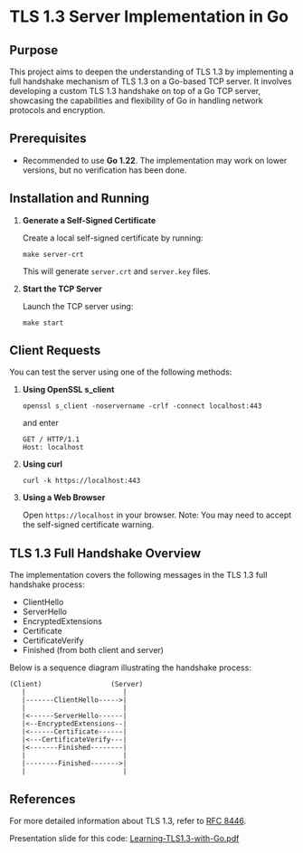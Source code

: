 # TLS 1.3 Server Implementation in Go

## Purpose

This project aims to deepen the understanding of TLS 1.3 by implementing a full handshake mechanism of TLS 1.3 on a Go-based TCP server. It involves developing a custom TLS 1.3 handshake on top of a Go TCP server, showcasing the capabilities and flexibility of Go in handling network protocols and encryption.

## Prerequisites

- Recommended to use **Go 1.22**. The implementation may work on lower versions, but no verification has been done.

## Installation and Running

1. **Generate a Self-Signed Certificate**

    Create a local self-signed certificate by running:
    ```
    make server-crt
    ```
    This will generate `server.crt` and `server.key` files.

2. **Start the TCP Server**

    Launch the TCP server using:
    ```
    make start
    ```

## Client Requests

You can test the server using one of the following methods:

1. **Using OpenSSL s_client**

    ```
    openssl s_client -noservername -crlf -connect localhost:443
    ```
    and enter
    ```
    GET / HTTP/1.1
    Host: localhost

    ```

2. **Using curl**

    ```
    curl -k https://localhost:443
    ```

3. **Using a Web Browser**

    Open `https://localhost` in your browser. Note: You may need to accept the self-signed certificate warning.

## TLS 1.3 Full Handshake Overview

The implementation covers the following messages in the TLS 1.3 full handshake process:

- ClientHello
- ServerHello
- EncryptedExtensions
- Certificate
- CertificateVerify
- Finished (from both client and server)

Below is a sequence diagram illustrating the handshake process:

```
(Client)                 (Server)
   |                        |
   |-------ClientHello----->|
   |                        |
   |<------ServerHello------|
   |<--EncryptedExtensions--|
   |<------Certificate------|
   |<---CertificateVerify---|
   |<-------Finished--------|
   |                        |
   |--------Finished------->|
   |                        |
```

## References

For more detailed information about TLS 1.3, refer to [RFC 8446](https://tools.ietf.org/html/rfc8446).

Presentation slide for this code: [Learning-TLS1.3-with-Go.pdf](./Learning-TLS1.3-with-Go.pdf)
